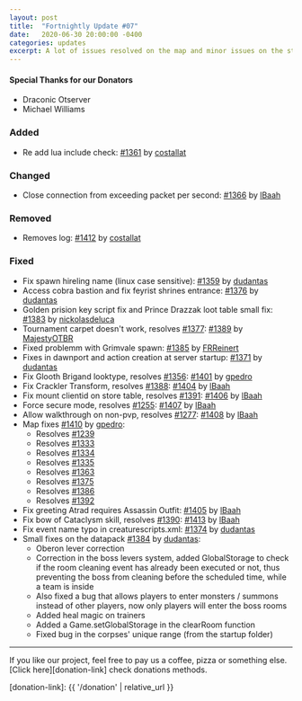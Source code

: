 ```yaml
---
layout: post
title:  "Fortnightly Update #07"
date:   2020-06-30 20:00:00 -0400
categories: updates
excerpt: A lot of issues resolved on the map and minor issues on the store, monsters, and quests.
---
```


#### Special Thanks for our Donators
- Draconic Otserver
- Michael Williams

### Added
- Re add lua include check: [#1361][pr-1361] by [costallat][gh-costallat]


### Changed
- Close connection from exceeding packet per second: [#1366][pr-1366] by [lBaah][gh-lbaah]


### Removed
- Removes log: [#1412][pr-1412] by [costallat][gh-costallat]


### Fixed
- Fix spawn hireling name (linux case sensitive): [#1359][pr-1359] by [dudantas][gh-dudantas]
- Access cobra bastion and fix feyrist shrines entrance: [#1376][pr-1376] by [dudantas][gh-dudantas]
- Golden prision key script fix and Prince Drazzak loot table small fix: [#1383][pr-1383] by [nickolasdeluca][gh-nickolasdeluca]
- Tournament carpet doesn't work, resolves [#1377][issue-1377]: [#1389][pr-1389] by [MajestyOTBR][gh-majestyotbr]
- Fixed problemm with Grimvale spawn: [#1385][pr-1385] by [FRReinert][gh-frreinert]
- Fixes in dawnport and action creation at server startup: [#1371][pr-1371] by [dudantas][gh-dudantas]
- Fix Glooth Brigand looktype, resolves [#1356][issue-1356]: [#1401][pr-1401] by [gpedro][gh-gpedro]
- Fix Crackler Transform, resolves [#1388][issue-1388]: [#1404][pr-1404] by [lBaah][gh-lbaah]
- Fix mount clientid on store table, resolves [#1391][issue-1391]: [#1406][pr-1406] by [lBaah][gh-lbaah]
- Force secure mode, resolves [#1255][issue-1255]: [#1407][pr-1407] by [lBaah][gh-lbaah]
- Allow walkthrough on non-pvp, resolves [#1277][issue-1277]: [#1408][pr-1408] by [lBaah][gh-lbaah]
- Map fixes [#1410][pr-1410] by [gpedro][gh-gpedro]:
  - Resolves [#1239][issue-1239]
  - Resolves [#1333][issue-1333]
  - Resolves [#1334][issue-1334]
  - Resolves [#1335][issue-1335]
  - Resolves [#1363][issue-1363]
  - Resolves [#1375][issue-1375]
  - Resolves [#1386][issue-1386]
  - Resolves [#1392][issue-1392]
- Fix greeting Atrad requires Assassin Outfit: [#1405][pr-1405] by [lBaah][gh-lbaah]
- Fix bow of Cataclysm skill, resolves [#1390][issue-1390]: [#1413][pr-1413] by [lBaah][gh-lbaah]
- Fix event name typo in creaturescripts.xml: [#1374][pr-1374] by [dudantas][gh-dudantas]
- Small fixes on the datapack [#1384][pr-1384] by [dudantas][gh-dudantas]:
  - Oberon lever correction
  - Correction in the boss levers system, added GlobalStorage to check if the room cleaning event has already been executed or not, thus preventing the boss from cleaning before the scheduled time, while a team is inside
  - Also fixed a bug that allows players to enter monsters / summons instead of other players, now only players will enter the boss rooms
  - Added heal magic on trainers
  - Added a Game.setGlobalStorage in the clearRoom function
  - Fixed bug in the corpses' unique range (from the startup folder)

---

If you like our project, feel free to pay us a coffee, pizza or something else. [Click here][donation-link] check donations methods.

[donation-link]: {{ '/donation' | relative_url }}

[commit-e69199ab2]: https://github.com/opentibiabr/otservbr-global/commit/e69199ab2
[commit-3fdc41f2e]: https://github.com/opentibiabr/otservbr-global/commit/3fdc41f2e

[pr-1359]: https://github.com/opentibiabr/otservbr-global/pull/1359
[pr-1361]: https://github.com/opentibiabr/otservbr-global/pull/1361
[pr-1366]: https://github.com/opentibiabr/otservbr-global/pull/1366
[pr-1371]: https://github.com/opentibiabr/otservbr-global/pull/1371
[pr-1374]: https://github.com/opentibiabr/otservbr-global/pull/1374
[pr-1376]: https://github.com/opentibiabr/otservbr-global/pull/1376
[pr-1383]: https://github.com/opentibiabr/otservbr-global/pull/1383
[pr-1384]: https://github.com/opentibiabr/otservbr-global/pull/1384
[pr-1385]: https://github.com/opentibiabr/otservbr-global/pull/1385
[pr-1389]: https://github.com/opentibiabr/otservbr-global/pull/1389
[pr-1401]: https://github.com/opentibiabr/otservbr-global/pull/1401
[pr-1404]: https://github.com/opentibiabr/otservbr-global/pull/1404
[pr-1405]: https://github.com/opentibiabr/otservbr-global/pull/1405
[pr-1406]: https://github.com/opentibiabr/otservbr-global/pull/1406
[pr-1407]: https://github.com/opentibiabr/otservbr-global/pull/1407
[pr-1408]: https://github.com/opentibiabr/otservbr-global/pull/1408
[pr-1410]: https://github.com/opentibiabr/otservbr-global/pull/1410
[pr-1412]: https://github.com/opentibiabr/otservbr-global/pull/1412
[pr-1413]: https://github.com/opentibiabr/otservbr-global/pull/1413

[issue-1239]: https://github.com/opentibiabr/otservbr-global/issues/1239
[issue-1255]: https://github.com/opentibiabr/otservbr-global/issues/1255
[issue-1277]: https://github.com/opentibiabr/otservbr-global/issues/1277
[issue-1333]: https://github.com/opentibiabr/otservbr-global/issues/1333
[issue-1334]: https://github.com/opentibiabr/otservbr-global/issues/1334
[issue-1335]: https://github.com/opentibiabr/otservbr-global/issues/1335
[issue-1356]: https://github.com/opentibiabr/otservbr-global/issues/1356
[issue-1363]: https://github.com/opentibiabr/otservbr-global/issues/1363
[issue-1375]: https://github.com/opentibiabr/otservbr-global/issues/1375
[issue-1377]: https://github.com/opentibiabr/otservbr-global/issues/1377
[issue-1386]: https://github.com/opentibiabr/otservbr-global/issues/1386
[issue-1388]: https://github.com/opentibiabr/otservbr-global/issues/1388
[issue-1390]: https://github.com/opentibiabr/otservbr-global/issues/1390
[issue-1391]: https://github.com/opentibiabr/otservbr-global/issues/1391
[issue-1392]: https://github.com/opentibiabr/otservbr-global/issues/1392

[gh-dudantas]: https://github.com/dudantas
[gh-costallat]: https://github.com/costallat
[gh-lbaah]: https://github.com/lBaah
[gh-nickolasdeluca]: https://github.com/nickolasdeluca
[gh-majestyotbr]: https://github.com/MajestyOTBR
[gh-frreinert]: https://github.com/FRReinert
[gh-gpedro]: https://github.com/gpedro
